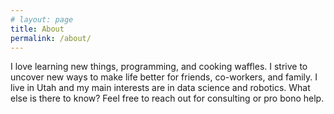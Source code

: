 ```yaml
---
# layout: page
title: About
permalink: /about/
---
```


I love learning new things, programming, and cooking waffles. I strive to uncover new ways to make life better for friends, co-workers, and family. I live in Utah and my main interests are in data science and robotics. What else is there to know? Feel free to reach out for consulting or pro bono help.
